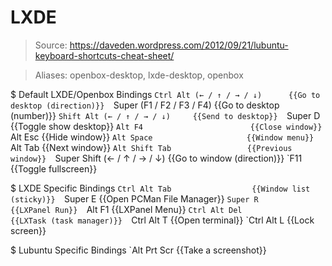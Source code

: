 # LXDE

> Source: https://daveden.wordpress.com/2012/09/21/lubuntu-keyboard-shortcuts-cheat-sheet/

> Aliases: openbox-desktop, lxde-desktop, openbox

$ Default LXDE/Openbox Bindings
    `Ctrl Alt (← / ↑ / → / ↓)      {{Go to desktop (direction)}} 
    `Super (F1 / F2 / F3 / F4)     {{Go to desktop (number)}} 
    `Shift Alt (← / ↑ / → / ↓)     {{Send to desktop}} 
    `Super D                       {{Toggle show desktop}} 
    `Alt F4                        {{Close window}} 
    `Alt Esc                       {{Hide window}} 
    `Alt Space                     {{Window menu}} 
    `Alt Tab                       {{Next window}} 
    `Alt Shift Tab                 {{Previous window}} 
    `Super Shift (← / ↑ / → / ↓)   {{Go to window (direction)}} 
    `F11                           {{Toggle fullscreen}} 

$ LXDE Specific Bindings
    `Ctrl Alt Tab                  {{Window list (sticky)}} 
    `Super E                       {{Open PCMan File Manager}} 
    `Super R                       {{LXPanel Run}} 
    `Alt F1                        {{LXPanel Menu}} 
    `Ctrl Alt Del                  {{LXTask (task manager)}} 
    `Ctrl Alt T                    {{Open terminal}} 
    `Ctrl Alt L                    {{Lock screen}} 

$ Lubuntu Specific Bindings
    `Alt Prt Scr                   {{Take a screenshot}} 

